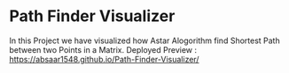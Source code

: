# Path Finder Visualizer
In this Project we have visualized how Astar Alogorithm find Shortest Path between two Points in a Matrix. 
Deployed Preview : https://absaar1548.github.io/Path-Finder-Visualizer/
